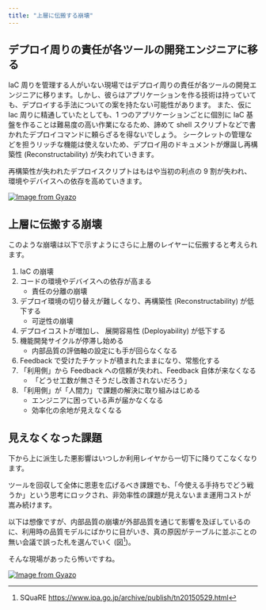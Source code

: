 ```yaml
---
title: "上層に伝搬する崩壊"
---
```


## デプロイ周りの責任が各ツールの開発エンジニアに移る

IaC 周りを管理する人がいない現場ではデプロイ周りの責任が各ツールの開発エンジニアに移ります。しかし、彼らはアプリケーションを作る技術は持っていても、デプロイする手法についての案を持たない可能性があります。
また、仮に Iac 周りに精通していたとしても、1 つのアプリケーションごとに個別に IaC 基盤を作ることは難易度の高い作業になるため、諦めて shell スクリプトなどで書かれたデプロイコマンドに頼らざるを得ないでしょう。
シークレットの管理などを担うリッチな機能は使えないため、デプロイ用のドキュメントが爆誕し再構築性 (Reconstructability) が失われていきます。

再構築性が失われたデプロイスクリプトはもはや当初の利点の 9 割が失われ、環境やデバイスへの依存を高めていきます。

[![Image from Gyazo](https://i.gyazo.com/b6397026ee6302430ede98405446307e.png)](https://gyazo.com/b6397026ee6302430ede98405446307e)

## 上層に伝搬する崩壊

このような崩壊は以下で示すようにさらに上層のレイヤーに伝搬すると考えられます。

1. IaC の崩壊
1. コードの環境やデバイスへの依存が高まる
   - 責任の分離の崩壊
1. デプロイ環境の切り替えが難しくなり、再構築性 (Reconstructability) が低下する
   - 可逆性の崩壊
1. デプロイコストが増加し、 展開容易性 (Deployability) が低下する
1. 機能開発サイクルが停滞し始める
   - 内部品質の評価軸の設定にも手が回らなくなる
1. Feedback で受けたチケットが積まれたままになり、常態化する
1. 「利用側」から Feedback への信頼が失われ、Feedback 自体が来なくなる
   - 「どうせ工数が無さそうだし改善されないだろう」
1. 「利用側」が「人間力」で課題の解決に取り組みはじめる
   - エンジニアに困っている声が届かなくなる
   - 効率化の余地が見えなくなる

## 見えなくなった課題

下から上に派生した悪影響はいつしか利用レイヤから一切下に降りてこなくなります。

ツールを回収して全体に恩恵を広げるべき課題でも、「今使える手持ちでどう戦うか」という思考にロックされ、非効率性の課題が見えないまま運用コストが嵩み続けます。

以下は想像ですが、内部品質の崩壊が外部品質を通じて影響を及ぼしているのに、利用時の品質モデルにばかりに目がいき、真の原因がテーブルに並ぶことの無い会議で誤った札を選んでいく (図[^SQuaRE])。

そんな現場があったら怖いですね。

[![Image from Gyazo](https://i.gyazo.com/2d521007aa9077bc93cdb6b826be2058.png)](https://gyazo.com/2d521007aa9077bc93cdb6b826be2058)

[^SQuaRE]: SQuaRE https://www.ipa.go.jp/archive/publish/tn20150529.html
